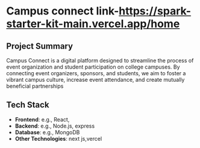 # Campus connect link-https://spark-starter-kit-main.vercel.app/home

## Project Summary
Campus Connect is a digital platform designed to streamline the process of event organization and student participation on college campuses. By connecting event organizers, sponsors, and students, we aim to foster a vibrant campus culture, increase event attendance, and create mutually beneficial partnerships

## Tech Stack
- **Frontend**: e.g., React, 
- **Backend**: e.g., Node.js, express
- **Database**: e.g., MongoDB
- **Other Technologies**: next js,vercel




